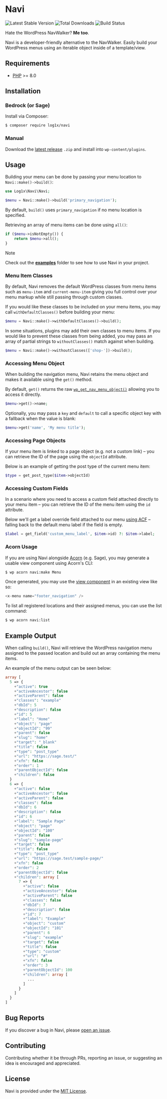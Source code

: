 # Navi

![Latest Stable Version](https://img.shields.io/packagist/v/log1x/navi.svg?style=flat-square)
![Total Downloads](https://img.shields.io/packagist/dt/log1x/navi.svg?style=flat-square)
![Build Status](https://img.shields.io/github/actions/workflow/status/log1x/navi/main.yml?branch=master&style=flat-square)

Hate the WordPress NavWalker? **Me too**.

Navi is a developer-friendly alternative to the NavWalker. Easily build your WordPress menus using an iterable object inside of a template/view.

## Requirements

- [PHP](https://secure.php.net/manual/en/install.php) >= 8.0

## Installation

### Bedrock (or Sage)

Install via Composer:

```bash
$ composer require log1x/navi
```

### Manual

Download the [latest release](https://github.com/Log1x/navi/releases/latest) `.zip` and install into `wp-content/plugins`.

## Usage

Building your menu can be done by passing your menu location to `Navi::make()->build()`:

```php
use Log1x\Navi\Navi;

$menu = Navi::make()->build('primary_navigation');
```

By default, `build()` uses `primary_navigation` if no menu location is specified.

Retrieving an array of menu items can be done using `all()`:

```php
if ($menu->isNotEmpty()) {
    return $menu->all();
}
```

> [!NOTE]
> Check out the [**examples**](examples) folder to see how to use Navi in your project.

### Menu Item Classes

By default, Navi removes the default WordPress classes from menu items such as `menu-item` and `current-menu-item` giving you full control over your menu markup while still passing through custom classes.

If you would like these classes to be included on your menu items, you may call `withDefaultClasses()` before building your menu:

```php
$menu = Navi::make()->withDefaultClasses()->build();
```

In some situations, plugins may add their own classes to menu items. If you would like to prevent these classes from being added, you may pass an array of partial strings to `withoutClasses()` match against when building.

```php
$menu = Navi::make()->withoutClasses(['shop-'])->build();
```

### Accessing Menu Object

When building the navigation menu, Navi retains the menu object and makes it available using the `get()` method.

By default, `get()` returns the raw [`wp_get_nav_menu_object()`](https://codex.wordpress.org/Function_Reference/wp_get_nav_menu_object) allowing you to access it directly.

```php
$menu->get()->name;
```

Optionally, you may pass a `key` and `default` to call a specific object key with a fallback when the value is blank:

```php
$menu->get('name', 'My menu title');
```

### Accessing Page Objects

If your menu item is linked to a page object (e.g. not a custom link) – you can retrieve the ID of the page using the `objectId` attribute.

Below is an example of getting the post type of the current menu item:

```php
$type = get_post_type($item->objectId)
```

### Accessing Custom Fields

In a scenario where you need to access a custom field attached directly to your menu item – you can retrieve the ID of the menu item using the `id` attribute.

Below we'll get a label override field attached to our menu [using ACF](https://www.advancedcustomfields.com/resources/adding-fields-menus/) – falling back to the default menu label if the field is empty.

```php
$label = get_field('custom_menu_label', $item->id) ?: $item->label;
```

### Acorn Usage

If you are using Navi alongside [Acorn](https://roots.io/acorn/) (e.g. Sage), you may generate a usable view component using Acorn's CLI:

```sh
$ wp acorn navi:make Menu
```

Once generated, you may use the [view component](https://laravel.com/docs/11.x/blade#components) in an existing view like so:

```php
<x-menu name="footer_navigation" />
```

To list all registered locations and their assigned menus, you can use the list command:

```sh
$ wp acorn navi:list
```

## Example Output

When calling `build()`, Navi will retrieve the WordPress navigation menu assigned to the passed location and build out an array containing the menu items.

An example of the menu output can be seen below:

```php
array [
  5 => {
    +"active": true
    +"activeAncestor": false
    +"activeParent": false
    +"classes": "example"
    +"dbId": 5
    +"description": false
    +"id": 5
    +"label": "Home"
    +"object": "page"
    +"objectId": "99"
    +"parent": false
    +"slug": "home"
    +"target": "_blank"
    +"title": false
    +"type": "post_type"
    +"url": "https://sage.test/"
    +"xfn": false
    +"order": 1
    +"parentObjectId": false
    +"children": false
  }
  6 => {
    +"active": false
    +"activeAncestor": false
    +"activeParent": false
    +"classes": false
    +"dbId": 6
    +"description": false
    +"id": 6
    +"label": "Sample Page"
    +"object": "page"
    +"objectId": "100"
    +"parent": false
    +"slug": "sample-page"
    +"target": false
    +"title": false
    +"type": "post_type"
    +"url": "https://sage.test/sample-page/"
    +"xfn": false
    +"order": 2
    +"parentObjectId": false
    +"children": array [
      7 => {
        +"active": false
        +"activeAncestor": false
        +"activeParent": false
        +"classes": false
        +"dbId": 7
        +"description": false
        +"id": 7
        +"label": "Example"
        +"object": "custom"
        +"objectId": "101"
        +"parent": 6
        +"slug": "example"
        +"target": false
        +"title": false
        +"type": "custom"
        +"url": "#"
        +"xfn": false
        +"order": 3
        +"parentObjectId": 100
        +"children": array [
          ...
        ]
      }
    ]
  }
]
```

## Bug Reports

If you discover a bug in Navi, please [open an issue](https://github.com/Log1x/navi/issues).

## Contributing

Contributing whether it be through PRs, reporting an issue, or suggesting an idea is encouraged and appreciated.

## License

Navi is provided under the [MIT License](LICENSE.md).
